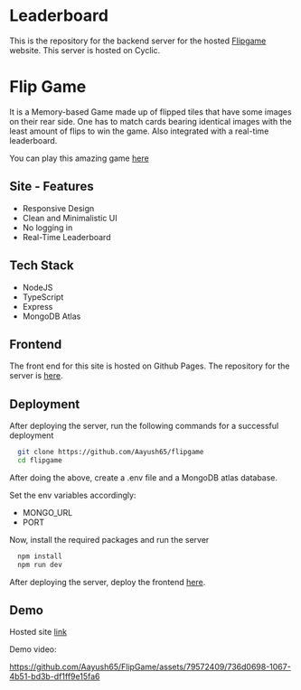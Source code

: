 
# Leaderboard

This is the repository for the backend server for the hosted [Flipgame](https://flipgame.aayuhs65.com) website. This server is hosted on Cyclic.

# Flip Game

It is a Memory-based Game made up of flipped tiles that have some images on their rear side. One has to match cards bearing identical images with the least amount of flips to win the game. Also integrated with a real-time leaderboard.

You can play this amazing game [here](https://flipgame.aayush65.com)

## Site - Features

- Responsive Design
- Clean and Minimalistic UI
- No logging in
- Real-Time Leaderboard


## Tech Stack

- NodeJS
- TypeScript
- Express
- MongoDB Atlas


## Frontend

The front end for this site is hosted on Github Pages.
The repository for the server is [here](https://github.com/Aayush65/leaderboard).


## Deployment

After deploying the server, run the following commands for a successful deployment

```bash
  git clone https://github.com/Aayush65/flipgame
  cd flipgame
```

After doing the above, create a .env file and a MongoDB atlas database.

Set the env variables accordingly:
- MONGO_URL
- PORT

Now, install the required packages and run the server
```bash
  npm install
  npm run dev
```

After deploying the server, deploy the frontend [here](https://github.com/Aayush65/flipgame).

## Demo

Hosted site [link](https://flipgame.aayush65.com)

Demo video:

https://github.com/Aayush65/FlipGame/assets/79572409/736d0698-1067-4b51-bd3b-df1ff9e15fa6
